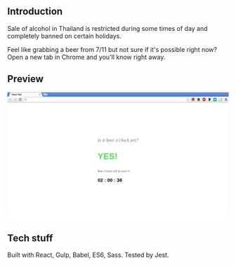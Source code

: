 ## Introduction
Sale of alcohol in Thailand is restricted during some times of day and
completely banned on certain holidays.

Feel like grabbing a beer from 7/11 but not sure if it's possible right now?
Open a new tab in Chrome and you'll know right away.

## Preview

![](screenshot.png)

## Tech stuff
Built with React, Gulp, Babel, ES6, Sass. Tested by Jest.
